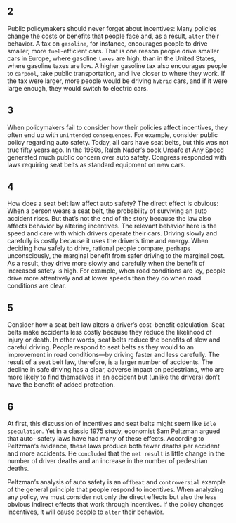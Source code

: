 
## 2
Public policymakers should never forget about incentives: Many policies change
the costs or benefits that people face and, as a result, `alter` their behavior. A tax on
`gasoline`, for instance, encourages people to drive smaller, more `fuel`-efficient cars.
That is one reason people drive smaller cars in Europe, where gasoline `taxes` are
high, than in the United States, where gasoline taxes are low. A higher gasoline
tax also encourages people to `carpool`, take public transportation, and live closer
to where they work. If the tax were larger, more people would be driving `hybrid`
cars, and if it were large enough, they would switch to electric cars.

## 3
When policymakers fail to consider how their policies affect incentives, they
often end up with `unintended` `consequences`. For example, consider public policy
regarding auto safety. Today, all cars have seat belts, but this was not true fifty
years ago. In the 1960s, Ralph Nader’s book Unsafe at Any Speed generated much
public concern over auto safety. Congress responded with laws requiring seat
belts as standard equipment on new cars.


## 4
How does a seat belt law affect auto safety? 
The direct effect is obvious: 
When a person wears a seat belt, the probability of surviving an auto accident rises. 
But that’s not the end of the story because the law also affects behavior by altering incentives. 
The relevant behavior here is the speed and care with which drivers operate their cars. 
Driving slowly and carefully is costly because it uses the driver’s time and energy. 
When deciding how safely to drive, rational people compare,
perhaps unconsciously, 
the marginal benefit from safer driving to the marginal cost. 
As a result, they drive more slowly and carefully when the benefit of increased safety is high. 
For example, when road conditions are icy, 
people drive more attentively and at lower speeds than they do when road conditions are clear.

## 5
Consider how a seat belt law alters a driver’s cost–benefit calculation. Seat belts
make accidents less costly because they reduce the likelihood of injury or death.
In other words, seat belts reduce the benefits of slow and careful driving. 
People respond to seat belts as they would to an improvement in road conditions—by
driving faster and less carefully. The result of a seat belt law, therefore, is a larger
number of accidents. The decline in safe driving has a clear, adverse impact on
pedestrians, who are more likely to find themselves in an accident but (unlike the
drivers) don’t have the benefit of added protection.

## 6
At first, this discussion of incentives and seat belts might seem like `idle speculation`. 
Yet in a classic 1975 study, economist Sam Peltzman argued that auto-
safety laws have had many of these effects. According to Peltzman’s evidence,
these laws produce both fewer deaths per accident and more accidents. He `concluded` that the `net result` is little change in the number of driver deaths and an
increase in the number of pedestrian deaths.


Peltzman’s analysis of auto safety is an `offbeat` and `controversial` example of
the general principle that people respond to incentives. 
When analyzing any policy, we must consider not only the direct effects but also the less obvious indirect effects that work through incentives. 
If the policy changes incentives, it will cause people to `alter` their behavior.